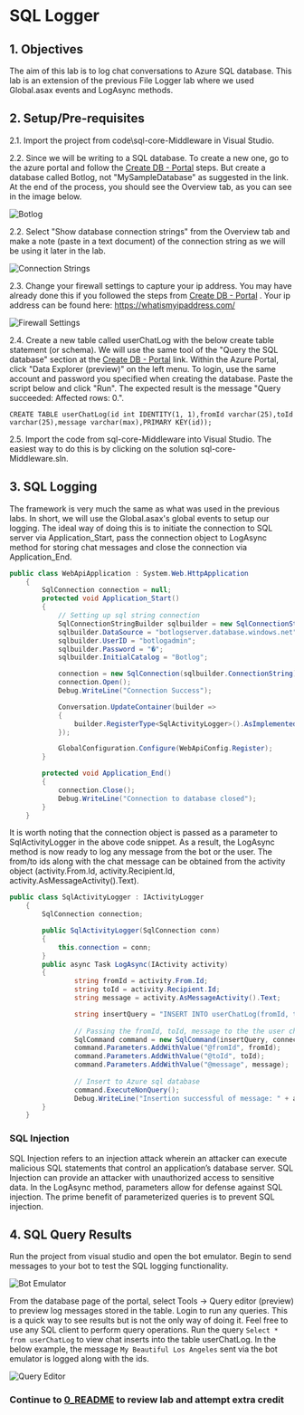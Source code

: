 # SQL Logger

## 1.	Objectives

The aim of this lab is to log chat conversations to Azure SQL database. This lab is an extension of the previous File Logger lab where we used Global.asax events and LogAsync methods.

## 2.	Setup/Pre-requisites

2.1.   Import the project from code\sql-core-Middleware in Visual Studio.

2.2.   Since we will be writing to a SQL database. To create a new one, go to the azure portal and follow the [Create DB - Portal](https://docs.microsoft.com/en-us/azure/sql-database/sql-database-get-started-portal) steps. But create a database called Botlog, not "MySampleDatabase" as suggested in the link. At the end of the process, you should see the Overview tab, as you can see in the image below.

![Botlog](images/BotLog.png)

2.2.   Select "Show database connection strings" from the Overview tab and make a note (paste in a text document) of the connection string as we will be using it later in the lab.

![Connection Strings](images/ConnectionStrings.png)

2.3.   Change your firewall settings to capture your ip address. You may have already done this if you followed the steps from [Create DB - Portal](https://docs.microsoft.com/en-us/azure/sql-database/sql-database-get-started-portal) . Your ip address can be found here: https://whatismyipaddress.com/ 

![Firewall Settings](images/FirewallSettings.png)

2.4.   Create a new table called userChatLog with the below create table statement (or schema). We will use the same tool of the "Query the SQL database" section at the [Create DB - Portal](https://docs.microsoft.com/en-us/azure/sql-database/sql-database-get-started-portal) link. Within the Azure Portal, click "Data Explorer (preview)" on the left menu. To login, use the same account and password you specified when creating the database. Paste the script below and click "Run". The expected result is the message "Query succeeded: Affected rows: 0.". 

```
CREATE TABLE userChatLog(id int IDENTITY(1, 1),fromId varchar(25),toId varchar(25),message varchar(max),PRIMARY KEY(id));
```

2.5.   Import the code from sql-core-Middleware into Visual Studio. The easiest way to do this is by clicking on the solution sql-core-Middleware.sln.

## 3.  SQL Logging

The framework is very much the same as what was used in the previous labs. In short, we will use the Global.asax's global events to setup our logging. The ideal way of doing this is to initiate the connection to SQL server via Application_Start, pass the connection object to LogAsync method for storing chat messages and close the connection via Application_End.

````c#
public class WebApiApplication : System.Web.HttpApplication
    {
        SqlConnection connection = null;
        protected void Application_Start()
        {
            // Setting up sql string connection
            SqlConnectionStringBuilder sqlbuilder = new SqlConnectionStringBuilder();
            sqlbuilder.DataSource = "botlogserver.database.windows.net";
            sqlbuilder.UserID = "botlogadmin";
            sqlbuilder.Password = "�";
            sqlbuilder.InitialCatalog = "Botlog";

            connection = new SqlConnection(sqlbuilder.ConnectionString);
            connection.Open();
            Debug.WriteLine("Connection Success");

            Conversation.UpdateContainer(builder =>
            {
                builder.RegisterType<SqlActivityLogger>().AsImplementedInterfaces().InstancePerDependency().WithParameter("conn", connection);
            });

            GlobalConfiguration.Configure(WebApiConfig.Register);
        }

        protected void Application_End()
        {
            connection.Close();
            Debug.WriteLine("Connection to database closed");
        }
    }
````

It is worth noting that the connection object is passed as a parameter to SqlActivityLogger in the above code snippet. As a result, the LogAsync method is now ready to log any message from the bot or the user. The from/to ids along with the chat message can be obtained from the activity object (activity.From.Id, activity.Recipient.Id, activity.AsMessageActivity().Text).

````c#
public class SqlActivityLogger : IActivityLogger
    {
        SqlConnection connection;

        public SqlActivityLogger(SqlConnection conn)
        {
            this.connection = conn;
        }
        public async Task LogAsync(IActivity activity)
        {
                string fromId = activity.From.Id;
                string toId = activity.Recipient.Id;
                string message = activity.AsMessageActivity().Text;

                string insertQuery = "INSERT INTO userChatLog(fromId, toId, message) VALUES (@fromId,@toId,@message)";
                
                // Passing the fromId, toId, message to the the user chatlog table 
                SqlCommand command = new SqlCommand(insertQuery, connection);
                command.Parameters.AddWithValue("@fromId", fromId);
                command.Parameters.AddWithValue("@toId", toId);
                command.Parameters.AddWithValue("@message", message);
              
                // Insert to Azure sql database
                command.ExecuteNonQuery();
                Debug.WriteLine("Insertion successful of message: " + activity.AsMessageActivity().Text);   
        }
    }
````

### SQL Injection 

SQL Injection refers to an injection attack wherein an attacker can execute malicious SQL statements that control an application’s database server. SQL Injection can provide an attacker with unauthorized access to sensitive data. In the LogAsync method, parameters allow for defense against SQL injection. The prime benefit of parameterized queries is to prevent SQL injection.

## 4.  SQL Query Results

Run the project from visual studio and open the bot emulator. Begin to send messages to your bot to test the SQL logging functionality.

![Bot Emulator](images/BotEmulator.png)

From the database page of the portal, select Tools -> Query editor (preview) to preview log messages stored in the table. Login to run any queries.
This is a quick way to see results but is not the only way of doing it. Feel free to use any SQL client to perform query operations. Run the query ````Select * from userChatLog```` to view chat inserts into the table userChatLog. In the below example, the message ````My Beautiful Los Angeles```` sent via the bot emulator is logged along with the ids.

![Query Editor](images/QueryEditor.png)


### Continue to [0_README](../0_README.md) to review lab and attempt extra credit